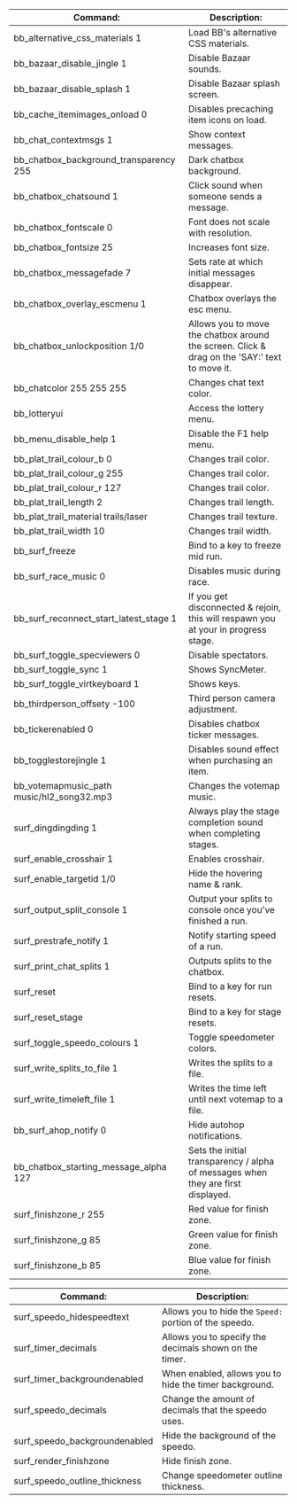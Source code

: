 
| Command:                                  | Description:                                                                                      |
| ----------------------------------------- | ------------------------------------------------------------------------------------------------- |
| bb_alternative_css_materials 1            | Load BB's alternative CSS materials.                                                              |
| bb_bazaar_disable_jingle 1                | Disable Bazaar sounds.                                                                            |
| bb_bazaar_disable_splash 1                | Disable Bazaar splash screen.                                                                     |
| bb_cache_itemimages_onload 0              | Disables precaching item icons on load.                                                           |
| bb_chat_contextmsgs 1                     | Show context messages.                                                                            |
| bb_chatbox_background_transparency 255    | Dark chatbox background.                                                                          |
| bb_chatbox_chatsound 1                    | Click sound when someone sends a message.<br>                                                     |
| bb_chatbox_fontscale 0                    | Font does not scale with resolution.                                                              |
| bb_chatbox_fontsize 25                    | Increases font size.                                                                              |
| bb_chatbox_messagefade 7                  | Sets rate at which initial messages disappear.                                                    |
| bb_chatbox_overlay_escmenu 1              | Chatbox overlays the esc menu.                                                                    |
| bb_chatbox_unlockposition 1/0             | Allows you to move the chatbox around the screen. Click & drag on the 'SAY:' text to move it.<br> |
| bb_chatcolor 255 255 255                  | Changes chat text color.                                                                          |
| bb_lotteryui                              | Access the lottery menu.                                                                          |
| bb_menu_disable_help 1                    | Disable the F1 help menu.                                                                         |
| bb_plat_trail_colour_b 0                  | Changes trail color.                                                                              |
| bb_plat_trail_colour_g 255                | Changes trail color.                                                                              |
| bb_plat_trail_colour_r 127                | Changes trail color.                                                                              |
| bb_plat_trail_length 2                    | Changes trail length.                                                                             |
| bb_plat_trail_material trails/laser       | Changes trail texture.                                                                            |
| bb_plat_trail_width 10                    | Changes trail width.                                                                              |
| bb_surf_freeze                            | Bind to a key to freeze mid run.                                                                  |
| bb_surf_race_music 0                      | Disables music during race.                                                                       |
| bb_surf_reconnect_start_latest_stage 1    | If you get disconnected & rejoin, this will respawn you at your in progress stage.<br>            |
| bb_surf_toggle_specviewers 0              | Disable spectators.                                                                               |
| bb_surf_toggle_sync 1                     | Shows SyncMeter.                                                                                  |
| bb_surf_toggle_virtkeyboard 1             | Shows keys.                                                                                       |
| bb_thirdperson_offsety -100               | Third person camera adjustment.                                                                   |
| bb_tickerenabled 0                        | Disables chatbox ticker messages.                                                                 |
| bb_togglestorejingle 1                    | Disables sound effect when purchasing an item.<br>                                                |
| bb_votemapmusic_path music/hl2_song32.mp3 | Changes the votemap music.                                                                        |
| surf_dingdingding 1                       | Always play the stage completion sound when completing stages.                                    |
| surf_enable_crosshair 1                   | Enables crosshair.                                                                                |
| surf_enable_targetid 1/0                  | Hide the hovering name & rank.                                                                    |
| surf_output_split_console 1               | Output your splits to console once you've finished a run.                                         |
| surf_prestrafe_notify 1                   | Notify starting speed of a run.                                                                   |
| surf_print_chat_splits 1                  | Outputs splits to the chatbox.                                                                    |
| surf_reset                                | Bind to a key for run resets.                                                                     |
| surf_reset_stage                          | Bind to a key for stage resets.                                                                   |
| surf_toggle_speedo_colours 1              | Toggle speedometer colors.                                                                        |
| surf_write_splits_to_file 1               | Writes the splits to a file.                                                                      |
| surf_write_timeleft_file 1                | Writes the time left until next votemap to a file.                                                |
| bb_surf_ahop_notify 0                     | Hide autohop notifications.                                                                       |
| bb_chatbox_starting_message_alpha 127     | Sets the initial transparency / alpha of messages when they are first displayed.                  |
| surf_finishzone_r 255                     | Red value for finish zone.                                                                        |
| surf_finishzone_g 85                      | Green value for finish zone.                                                                      |
| surf_finishzone_b 85                      | Blue value for finish zone.                                                                       |

| Command:                      | Description:                                           |
| ----------------------------- | ------------------------------------------------------ |
| surf_speedo_hidespeedtext     | Allows you to hide the `Speed:` portion of the speedo. |
| surf_timer_decimals           | Allows you to specify the decimals shown on the timer. |
| surf_timer_backgroundenabled  | When enabled, allows you to hide the timer background. |
| surf_speedo_decimals          | Change the amount of decimals that the speedo uses.    |
| surf_speedo_backgroundenabled | Hide the background of the speedo.                     |
| surf_render_finishzone        | Hide finish zone.                                      |
| surf_speedo_outline_thickness | Change speedometer outline thickness.                  |
